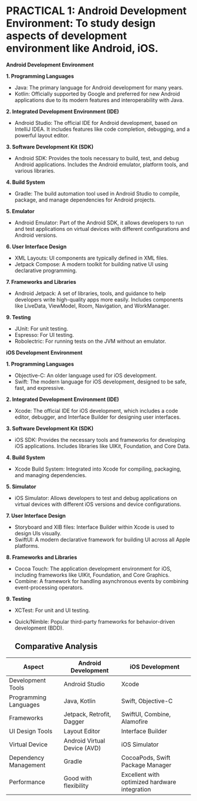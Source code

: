 # PRACTICAL 1: Android Development Environment: To study design aspects of development environment like Android, iOS.

**Android Development Environment**
 
**1. Programming Languages**
- Java: The primary language for Android development for many years.
- Kotlin: Officially supported by Google and preferred for new Android applications due to its modern features and interoperability with Java.

**2. Integrated Development Environment (IDE)**
- Android Studio: The official IDE for Android development, based on IntelliJ IDEA. It includes features like code completion, debugging, and a powerful layout editor.

**3. Software Development Kit (SDK)**
- Android SDK: Provides the tools necessary to build, test, and debug Android applications. Includes the Android emulator, platform tools, and various libraries.

**4. Build System**
- Gradle: The build automation tool used in Android Studio to compile, package, and manage dependencies for Android projects.

**5. Emulator**
  - Android Emulator: Part of the Android SDK, it allows developers to run and test applications on virtual devices with different configurations and Android versions.

**6. User Interface Design**
  - XML Layouts: UI components are typically defined in XML files.
  - Jetpack Compose: A modern toolkit for building native UI using declarative programming.

**7. Frameworks and Libraries**

  - Android Jetpack: A set of libraries, tools, and guidance to help developers write high-quality apps more easily. Includes components like LiveData, ViewModel, Room, Navigation, and WorkManager.

**9. Testing**
   
  - JUnit: For unit testing.
  - Espresso: For UI testing.
  - Robolectric: For running tests on the JVM without an emulator.

**iOS Development Environment**

**1. Programming Languages**

  - Objective-C: An older language used for iOS development.
  - Swift: The modern language for iOS development, designed to be safe, fast, and expressive.

**2. Integrated Development Environment (IDE)**

  - Xcode: The official IDE for iOS development, which includes a code editor, debugger, and Interface Builder for designing user interfaces.

**3. Software Development Kit (SDK)**

  - iOS SDK: Provides the necessary tools and frameworks for developing iOS applications. Includes libraries like UIKit, Foundation, and Core Data.

**4. Build System**

  - Xcode Build System: Integrated into Xcode for compiling, packaging, and managing dependencies.

**5. Simulator**
   
  - iOS Simulator: Allows developers to test and debug applications on virtual devices with different iOS versions and device configurations.

**7. User Interface Design**
   
  - Storyboard and XIB files: Interface Builder within Xcode is used to design UIs visually.
  - SwiftUI: A modern declarative framework for building UI across all Apple platforms.

**8. Frameworks and Libraries**
   
  - Cocoa Touch: The application development environment for iOS, including frameworks like UIKit, Foundation, and Core Graphics.
  - Combine: A framework for handling asynchronous events by combining event-processing operators.

**9. Testing**
   
  - XCTest: For unit and UI testing.
  - Quick/Nimble: Popular third-party frameworks for behavior-driven development (BDD).

    ## Comparative Analysis

| Aspect                 | Android Development                               | iOS Development                                    |
|------------------------|---------------------------------------------------|---------------------------------------------------|
| Development Tools  | Android Studio                                    | Xcode                                             |
| Programming Languages | Java, Kotlin                                   | Swift, Objective-C                                |
| Frameworks         | Jetpack, Retrofit, Dagger                         | SwiftUI, Combine, Alamofire                       |
| UI Design Tools    | Layout Editor                                     | Interface Builder                                 |
| Virtual Device     | Android Virtual Device (AVD)                      | iOS Simulator                                     |
| Dependency Management | Gradle                                         | CocoaPods, Swift Package Manager                  |
| Performance        | Good with flexibility                             | Excellent with optimized hardware integration     |
